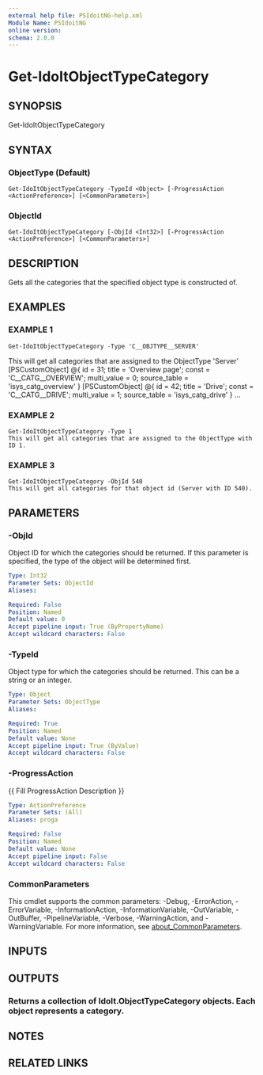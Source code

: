 ```yaml
---
external help file: PSIdoitNG-help.xml
Module Name: PSIdoitNG
online version:
schema: 2.0.0
---
```


# Get-IdoItObjectTypeCategory

## SYNOPSIS
Get-IdoItObjectTypeCategory

## SYNTAX

### ObjectType (Default)
```
Get-IdoItObjectTypeCategory -TypeId <Object> [-ProgressAction <ActionPreference>] [<CommonParameters>]
```

### ObjectId
```
Get-IdoItObjectTypeCategory [-ObjId <Int32>] [-ProgressAction <ActionPreference>] [<CommonParameters>]
```

## DESCRIPTION
Gets all the categories that the specified object type is constructed of.

## EXAMPLES

### EXAMPLE 1
```
Get-IdoItObjectTypeCategory -Type 'C__OBJTYPE__SERVER'
```

This will get all categories that are assigned to the ObjectType 'Server'
\[PSCustomObject\] @{ id = 31; title = 'Overview page'; const = 'C__CATG__OVERVIEW'; multi_value  = 0; source_table = 'isys_catg_overview' }
\[PSCustomObject\] @{ id = 42; title = 'Drive'; const = 'C__CATG__DRIVE'; multi_value  = 1; source_table = 'isys_catg_drive' }
...

### EXAMPLE 2
```
Get-IdoItObjectTypeCategory -Type 1
This will get all categories that are assigned to the ObjectType with ID 1.
```

### EXAMPLE 3
```
Get-IdoItObjectTypeCategory -ObjId 540
This will get all categories for that object id (Server with ID 540).
```

## PARAMETERS

### -ObjId
Object ID for which the categories should be returned.
If this parameter is specified, the type of the object will be determined first.

```yaml
Type: Int32
Parameter Sets: ObjectId
Aliases:

Required: False
Position: Named
Default value: 0
Accept pipeline input: True (ByPropertyName)
Accept wildcard characters: False
```

### -TypeId
Object type for which the categories should be returned.
This can be a string or an integer.

```yaml
Type: Object
Parameter Sets: ObjectType
Aliases:

Required: True
Position: Named
Default value: None
Accept pipeline input: True (ByValue)
Accept wildcard characters: False
```

### -ProgressAction
{{ Fill ProgressAction Description }}

```yaml
Type: ActionPreference
Parameter Sets: (All)
Aliases: proga

Required: False
Position: Named
Default value: None
Accept pipeline input: False
Accept wildcard characters: False
```

### CommonParameters
This cmdlet supports the common parameters: -Debug, -ErrorAction, -ErrorVariable, -InformationAction, -InformationVariable, -OutVariable, -OutBuffer, -PipelineVariable, -Verbose, -WarningAction, and -WarningVariable. For more information, see [about_CommonParameters](http://go.microsoft.com/fwlink/?LinkID=113216).

## INPUTS

## OUTPUTS

### Returns a collection of IdoIt.ObjectTypeCategory objects. Each object represents a category.
## NOTES

## RELATED LINKS
